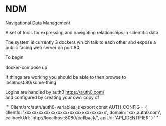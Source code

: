 # NDM
Navigational Data Management

A set of tools for expressing and navigating relationships in scientific data.

The system is currently 3 dockers which talk to each other and expose a public
facing web server on port 80.

To begin

 docker-compose up

If things are working you should be able to then browse to localhost:80/some-thing

Logins are handled by auth0 https://auth0.com/  
and configured by creating your own copy of

''' Client/src/auth/auth0-variables.js 
export const AUTH_CONFIG = {
  clientId: 'xxxxxxxxxxxxxxxxxxxxxxxxxxxxxxxxxx',
  domain: 'xxx.auth0.com',
  callbackUrl: 'http://localhost:8080/callback/',
  apiUrl: 'API_IDENTIFIER'
}
''' 

